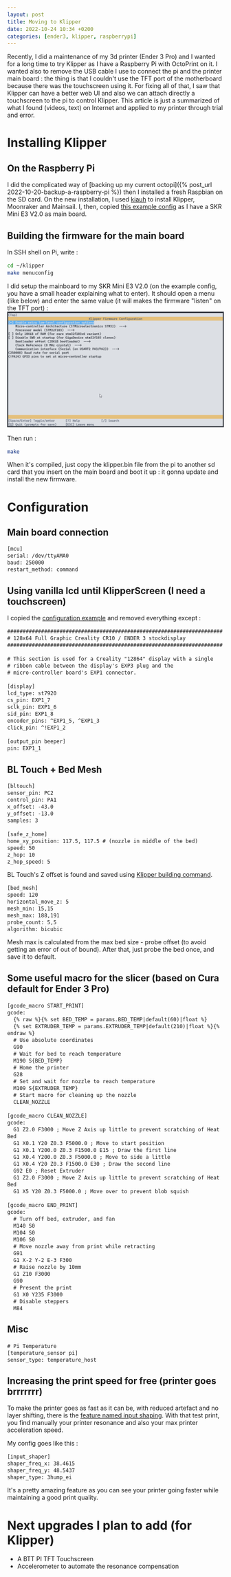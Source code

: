 ```yaml
---
layout: post
title: Moving to Klipper
date: 2022-10-24 10:34 +0200
categories: [ender3, klipper, raspberrypi]
---
```


Recently, I did a maintenance of my 3d printer (Ender 3 Pro) and I wanted for a long time to try Klipper as I have a Raspberry Pi with OctoPrint on it.
I wanted also to remove the USB cable I use to connect the pi and the printer main board : the thing is that I couldn't use the TFT port of the motherboard because there was the touchscreen using it. For fixing all of that, I saw that Klipper can have a better web UI and also we can attach directly a touchscreen to the pi to control Klipper. This article is just a summarized of what I found (videos, text) on Internet and applied to my printer through trial and error.

# Installing Klipper

## On the Raspberry Pi

I did the complicated way of [backing up my current octopi]({% post_url 2022-10-20-backup-a-raspberry-pi %}) then I installed a fresh Raspbian on the SD card.
On the new installation, I used [kiauh](https://github.com/th33xitus/kiauh) to install Klipper, Moonraker and Mainsail.
I, then, copied [this example config](https://github.com/Klipper3d/klipper/blob/master/config/generic-bigtreetech-skr-mini-e3-v2.0.cfg) as I have a SKR Mini E3 V2.0 as main board.

## Building the firmware for the main board

In SSH shell on Pi, write :
```bash
cd ~/klipper
make menuconfig
```

I did setup the mainboard to my SKR Mini E3 V2.0 (on the example config, you have a small header explaining what to enter).
It should open a menu (like below) and enter the same value (it will makes the firmware "listen" on the TFT port) : 
![Win32 Disk Imager Main Window](/assets/img/klipper_menu_config.png)

Then run :
```bash
make
```

When it's compiled, just copy the klipper.bin file from the pi to another sd card that you insert on the main board and boot it up : it gonna update and install the new firmware.

# Configuration

## Main board connection

```
[mcu]
serial: /dev/ttyAMA0
baud: 250000
restart_method: command
```

## Using vanilla lcd until KlipperScreen (I need a touchscreen)

I copied the [configuration example](https://github.com/Klipper3d/klipper/blob/master/config/sample-lcd.cfg) and removed everything except :

```
######################################################################
# 128x64 Full Graphic Creality CR10 / ENDER 3 stockdisplay
######################################################################

# This section is used for a Creality "12864" display with a single
# ribbon cable between the display's EXP3 plug and the
# micro-controller board's EXP1 connector.

[display]
lcd_type: st7920
cs_pin: EXP1_7
sclk_pin: EXP1_6
sid_pin: EXP1_8
encoder_pins: ^EXP1_5, ^EXP1_3
click_pin: ^!EXP1_2

[output_pin beeper]
pin: EXP1_1
```

## BL Touch + Bed Mesh

```
[bltouch]
sensor_pin: PC2
control_pin: PA1
x_offset: -43.0
y_offset: -13.0
samples: 3

[safe_z_home]
home_xy_position: 117.5, 117.5 # (nozzle in middle of the bed)
speed: 50
z_hop: 10
z_hop_speed: 5
```

BL Touch's Z offset is found and saved using [Klipper building command](https://www.klipper3d.org/Probe_Calibrate.html#calibrating-probe-z-offset).

```
[bed_mesh]
speed: 120
horizontal_move_z: 5
mesh_min: 15,15
mesh_max: 188,191
probe_count: 5,5
algorithm: bicubic
```

Mesh max is calculated from the max bed size - probe offset (to avoid getting an error of out of bound). After that, just probe the bed once, and save it to default.

## Some useful macro for the slicer (based on Cura default for Ender 3 Pro)

```
[gcode_macro START_PRINT]
gcode:
  {% raw %}{% set BED_TEMP = params.BED_TEMP|default(60)|float %}
  {% set EXTRUDER_TEMP = params.EXTRUDER_TEMP|default(210)|float %}{% endraw %}
  # Use absolute coordinates
  G90
  # Wait for bed to reach temperature
  M190 S{BED_TEMP}
  # Home the printer
  G28
  # Set and wait for nozzle to reach temperature
  M109 S{EXTRUDER_TEMP}
  # Start macro for cleaning up the nozzle
  CLEAN_NOZZLE

[gcode_macro CLEAN_NOZZLE]
gcode:
  G1 Z2.0 F3000 ; Move Z Axis up little to prevent scratching of Heat Bed
  G1 X0.1 Y20 Z0.3 F5000.0 ; Move to start position
  G1 X0.1 Y200.0 Z0.3 F1500.0 E15 ; Draw the first line
  G1 X0.4 Y200.0 Z0.3 F5000.0 ; Move to side a little
  G1 X0.4 Y20 Z0.3 F1500.0 E30 ; Draw the second line
  G92 E0 ; Reset Extruder
  G1 Z2.0 F3000 ; Move Z Axis up little to prevent scratching of Heat Bed
  G1 X5 Y20 Z0.3 F5000.0 ; Move over to prevent blob squish

[gcode_macro END_PRINT]
gcode:
  # Turn off bed, extruder, and fan
  M140 S0
  M104 S0
  M106 S0
  # Move nozzle away from print while retracting
  G91
  G1 X-2 Y-2 E-3 F300
  # Raise nozzle by 10mm
  G1 Z10 F3000
  G90
  # Present the print
  G1 X0 Y235 F3000
  # Disable steppers
  M84
```

## Misc

```
# Pi Temperature
[temperature_sensor pi]
sensor_type: temperature_host
```

## Increasing the print speed for free (printer goes brrrrrrr)

To make the printer goes as fast as it can be, with reduced artefact and no layer shifting, there is the [feature named input shaping](https://www.klipper3d.org/Resonance_Compensation.html). With that test print, you find manually your printer resonance and also your max printer acceleration speed.

My config goes like this :
```
[input_shaper]
shaper_freq_x: 38.4615
shaper_freq_y: 48.5437
shaper_type: 3hump_ei
```

It's a pretty amazing feature as you can see your printer going faster while maintaining a good print quality.

# Next upgrades I plan to add (for Klipper)

* A BTT PI TFT Touchscreen
* Accelerometer to automate the resonance compensation
